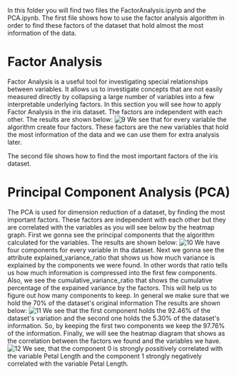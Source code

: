 In this folder you will find two files the FactorAnalysis.ipynb and the PCA.ipynb.
The first file shows how to use the factor analysis algorithm in order to find these factors of the dataset that hold almost 
the most information of the data.
# Factor Analysis
Factor Analysis is a useful tool for investigating special relationships between variables. It allows us to investigate concepts 
that are not easily measured directly by collapsing a large number of variables into a few interpretable underlying factors.
In this section you will see how to apply Factor Analysis in the iris dataset. The factors are independent with each other.
The results are shown below:
![9](https://user-images.githubusercontent.com/42813996/45451735-a4e3ee80-b6e4-11e8-8cfa-311793f569b6.PNG)
We see that for every variable the algorithm create four factors. These factors are the new variables that hold the most 
information of the data and we can use them for extra analysis later.

The second file shows how to find the most important factors of the iris dataset.
# Principal Component Analysis (PCA)
The PCA is used for dimension reduction of a dataset, by finding the most important factors. These factors are independent with each 
other but they are correlated with the variables as you will see below by the heatmap graph. First we gonna see the principal components 
that the algorithm calculated for the variables.
The results are shown below:
![10](https://user-images.githubusercontent.com/42813996/45451927-32274300-b6e5-11e8-829c-746c05b0b065.PNG)
We have four components for every variable in tha dataset.
Next we gonna see the attribute explained_variance_ratio that shows us how much variance is explained by the components we were found. In 
other words that ratio tells us how much information is compressed into the first few components. Also, we see the 
cumulative_variance_ratio that shows the cumulative percentage of the expained variance by the factors. This will help us to figure 
out how many components to keep. In general we make sure that we hold the 70% of the dataset's original information
The results are shown below:
![11](https://user-images.githubusercontent.com/42813996/45453128-9697d180-b6e8-11e8-985a-5b1842faf40d.PNG)
We see that the first component holds the 92.46% of the dataset's variation and the second one holds the 5.30% of the dataset's 
information. So, by keeping the first two components we keep the 97.76% of the information.
Finally, we will see the heatmap diagram that shows as the correlation between the factors we found and the variables we have.
![12](https://user-images.githubusercontent.com/42813996/45455870-41ac8900-b6f1-11e8-8994-fbcc8e533abc.PNG)
We see, that the component 0 is strongly possitively correlated with the variable Petal Length and the component 1 strongly negatively 
correlated with the variable Petal Length.
